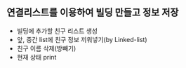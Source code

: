 ## 연결리스트를 이용하여 빌딩 만들고 정보 저장

- 빌딩에 추가할 친구 리스트 생성
- 앞, 중간 list에 친구 정보 끼워넣기(by Linked-list)
- 친구 이름 삭제(방빼기)
- 현재 상태 print